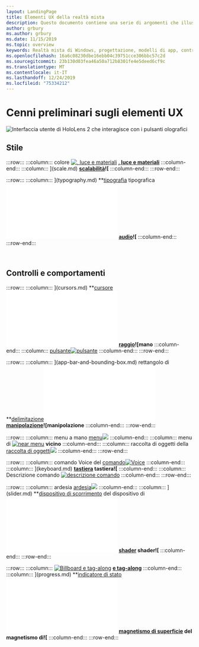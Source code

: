 ```yaml
---
layout: LandingPage
title: Elementi UX della realtà mista
description: Questo documento contiene una serie di argomenti che illustrano come progettare per schermi montati su Windows.
author: grbury
ms.author: grbury
ms.date: 11/15/2019
ms.topic: overview
keywords: Realtà mista di Windows, progettazione, modelli di app, controlli, stile, HoloLens, interazione, elementi UX, comportamenti, blocchi predefiniti
ms.openlocfilehash: 16a6c08230dbe16ebb04c39751cce306bbc57c2d
ms.sourcegitcommit: 23b130d03fea46a50a712b8301fe4e5deed6cf9c
ms.translationtype: MT
ms.contentlocale: it-IT
ms.lasthandoff: 12/24/2019
ms.locfileid: "75334212"
---
```

# <a name="ux-elements-overview"></a>Cenni preliminari sugli elementi UX

![Interfaccia utente di HoloLens 2 che interagisce con i pulsanti olografici](images/06_AppPatterns.png)

## <a name="style"></a>Stile

:::row:::
    :::column:::
       colore [![, luce e materiali](images/640px-fragments.png)](color,-light-and-materials.md)  **[, luce e materiali](color,-light-and-materials.md)**
    :::column-end:::
    :::column:::
       [](images/volvo-cars-microsoft-hololens-experience01-640px.png)](scale.md)  **[scalabilità](scale.md)![**
    :::column-end:::
:::row-end:::

:::row:::
    :::column:::
       [](images/text_in_unity_viewingangle.png)](typography.md)  **[tipografia](typography.md) tipografica![**
    :::column-end:::
    :::column:::
       [](images/spatialaudio.png)](spatial-sound.md)  **[audio](spatial-sound.md)![**
    :::column-end:::
:::row-end:::

<br>

## <a name="controls-and-behaviors"></a>Controlli e comportamenti

:::row:::
    :::column:::
       [](images/UX/UX_Hero_Cursor.jpg)](cursors.md)  **[cursore](cursors.md)![cursore**
    :::column-end:::
    :::column:::
       [](images/UX/UX_Hero_HandRay.jpg)](point-and-commit.md)  **[raggio](point-and-commit.md)![mano**
    :::column-end:::
    :::column:::
       [pulsante![pulsante](images/UX/UX_Hero_Button.jpg)](button.md)  **[](button.md)**
    :::column-end:::
:::row-end:::

:::row:::
    :::column:::
       [](images/UX/UX_Hero_BoundingBox.jpg)](app-bar-and-bounding-box.md) rettangolo di  **[delimitazione](app-bar-and-bounding-box.md)![rettangolo di delimitazione**
    :::column-end:::
    :::column:::
       oggetto interactabile [![oggetto interactabile](images/UX/UX_Hero_Interactable.jpg)](interactable-object.md)  **[](interactable-object.md)**
    :::column-end:::
    :::column:::
       [](images/UX/UX_Hero_Manipulation.jpg)](direct-manipulation.md)  **[manipolazione](direct-manipulation.md)![manipolazione**
    :::column-end:::
:::row-end:::

:::row:::
    :::column:::
       menu a mano [menu![](images/UX/UX_Hero_HandMenu.jpg)](hand-menu.md)  **[](hand-menu.md)**
    :::column-end:::
    :::column:::
       menu di [![near menu](images/UX/UX_Hero_NearMenu.jpg)](near-menu.md)  **[](near-menu.md) vicino**
    :::column-end:::
    :::column:::
       raccolta di oggetti della [raccolta di oggetti![](images/UX/UX_Hero_ObjectCollection.jpg)](object-collection.md)  **[](object-collection.md)**
    :::column-end:::
:::row-end:::

:::row:::
    :::column:::
       comando Voice del [comando![Voice](images/UX/UX_Hero_VoiceCommand.jpg)](voice-input.md)  **[](voice-input.md)**
    :::column-end:::
    :::column:::
       [](images/UX/UX_Hero_Keyboard.jpg)](keyboard.md)  **[tastiera](keyboard.md) tastiera![**
    :::column-end:::
    :::column:::
       Descrizione comando [![descrizione comando](images/UX/UX_Hero_Tooltip.jpg)](tooltip.md)  **[](tooltip.md)**
    :::column-end:::
:::row-end:::

:::row:::
    :::column:::
       ardesia [ardesia![](images/UX/UX_Hero_Slate.jpg)](slate.md)  **[](slate.md)**
    :::column-end:::
    :::column:::
       [](images/UX/UX_Hero_Slider.jpg)](slider.md)  **[dispositivo di scorrimento](slider.md) del dispositivo di![**
    :::column-end:::
    :::column:::
        [](images/UX/UX_Hero_StandardShader.jpg)](shader.md)  **[shader](shader.md) shader![**
    :::column-end:::
:::row-end:::

:::row:::
    :::column:::
        [![Billboard e tag-along](images/UX/MRTK_TagAlong.gif)](billboarding-and-tag-along.md)  **[e tag-along](billboarding-and-tag-along.md)**
    :::column-end:::
    :::column:::
       [](images/UX/MRTK_ProgressIndicator.gif)](progress.md)  **[indicatore di stato](progress.md)![indicatore di stato**
    :::column-end:::
    :::column:::
       [](images/UX/MRTK_SurfaceMagnetism.gif)](surface-magnetism.md)  **[magnetismo di superficie](surface-magnetism.md) del magnetismo di![**
    :::column-end:::
:::row-end:::


<br>

<br>


